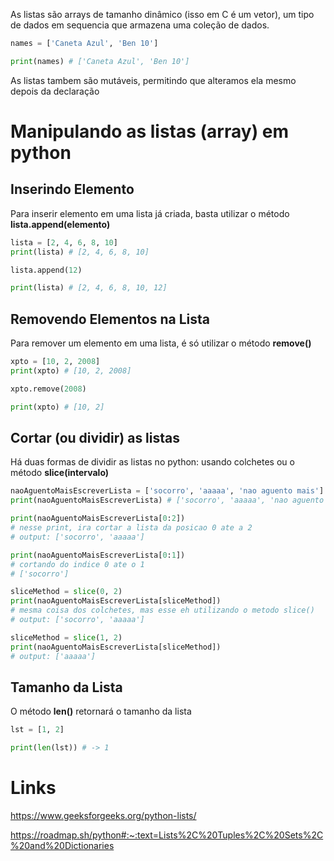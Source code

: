As listas são arrays de tamanho dinâmico (isso em C é um vetor), um tipo de dados em sequencia que armazena uma coleção de dados.

```python
names = ['Caneta Azul', 'Ben 10']

print(names) # ['Caneta Azul', 'Ben 10']
```

As listas tambem são mutáveis, permitindo que alteramos ela mesmo depois da declaração

# Manipulando as listas (array) em python
## Inserindo Elemento
Para inserir elemento em uma lista já criada, basta utilizar o método **lista.append(elemento)**

```python
lista = [2, 4, 6, 8, 10]
print(lista) # [2, 4, 6, 8, 10]

lista.append(12)

print(lista) # [2, 4, 6, 8, 10, 12]
```


## Removendo Elementos na Lista
Para remover um elemento em uma lista, é só utilizar o método **remove()**

```python
xpto = [10, 2, 2008]
print(xpto) # [10, 2, 2008]

xpto.remove(2008)

print(xpto) # [10, 2]
```


## Cortar (ou dividir) as listas
Há duas formas de dividir as listas no python: usando colchetes ou o método **slice(intervalo)**

```python
naoAguentoMaisEscreverLista = ['socorro', 'aaaaa', 'nao aguento mais']
print(naoAguentoMaisEscreverLista) # ['socorro', 'aaaaa', 'nao aguento mais']

print(naoAguentoMaisEscreverLista[0:2])
# nesse print, ira cortar a lista da posicao 0 ate a 2
# output: ['socorro', 'aaaaa']

print(naoAguentoMaisEscreverLista[0:1])
# cortando do indice 0 ate o 1
# ['socorro']

sliceMethod = slice(0, 2)
print(naoAguentoMaisEscreverLista[sliceMethod])
# mesma coisa dos colchetes, mas esse eh utilizando o metodo slice()
# output: ['socorro', 'aaaaa']

sliceMethod = slice(1, 2)
print(naoAguentoMaisEscreverLista[sliceMethod])
# output: ['aaaaa']

```

## Tamanho da Lista
O método **len()** retornará o tamanho da lista

```python
lst = [1, 2]

print(len(lst)) # -> 1
```

# Links
https://www.geeksforgeeks.org/python-lists/

https://roadmap.sh/python#:~:text=Lists%2C%20Tuples%2C%20Sets%2C%20and%20Dictionaries